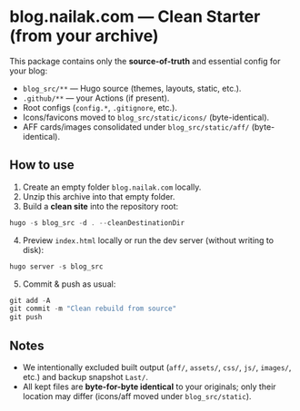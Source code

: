 # blog.nailak.com — Clean Starter (from your archive)

This package contains only the **source-of-truth** and essential config for your blog:
- `blog_src/**` — Hugo source (themes, layouts, static, etc.).
- `.github/**` — your Actions (if present).
- Root configs (`config.*`, `.gitignore`, etc.).
- Icons/favicons moved to `blog_src/static/icons/` (byte-identical).
- AFF cards/images consolidated under `blog_src/static/aff/` (byte-identical).

## How to use
1. Create an empty folder `blog.nailak.com` locally.
2. Unzip this archive into that empty folder.
3. Build a **clean site** into the repository root:

```powershell
hugo -s blog_src -d . --cleanDestinationDir
```

4. Preview `index.html` locally or run the dev server (without writing to disk):
```powershell
hugo server -s blog_src
```

5. Commit & push as usual:
```powershell
git add -A
git commit -m "Clean rebuild from source"
git push
```

## Notes
- We intentionally excluded built output (`aff/`, `assets/`, `css/`, `js/`, `images/`, etc.) and backup snapshot `Last/`.
- All kept files are **byte-for-byte identical** to your originals; only their location may differ (icons/aff moved under `blog_src/static`).

